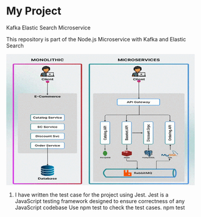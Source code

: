 # My Project

Kafka Elastic Search Microservice

This repository is part of the Node.js Microservice with Kafka and Elastic Search

<img src="micro.gif" alt="Monolithic & Microservices" width="100%" height="350">

1. I have written the test case for the project using Jest.
    Jest is a JavaScript testing framework designed to ensure correctness of any JavaScript codebase
    Use npm test to check the test cases.
    npm test


